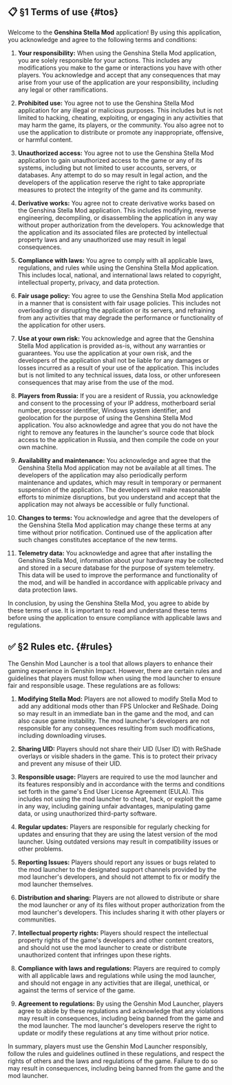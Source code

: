 <!-- [[> SEO
###### Number: 7

###### Title: Genshin Stella Mod Terms of Service and Rules for Responsible Usage
###### Description: Learn about the terms of use and rules for the Genshin Stella Mod, a powerful application designed to enhance your Genshin Impact experience. By using this application, you accept responsibility for your actions, including any modifications you make to the game or interactions with other players. Prohibited uses, unauthorized access attempts, and derivative works are strictly forbidden. Comply with all applicable laws and respect fair usage policies to ensure a positive gaming experience for all. The Genshin Stella Mod application is provided as-is, and users are encouraged to read the Terms of Service thoroughly before usage
###### Tags: genshin stella mod terms of service, responsible usage rules, prohibited activities, unauthorized access, fair usage policy, intellectual property rights, compliance with laws, Genshin Impact enhancements, FPS unlocker, ReShade integration, gaming community support
]]> -->

## 📋 §1 Terms of use {#tos}
Welcome to the **Genshina Stella Mod** application! By using this application, you acknowledge and agree to the following terms and conditions:

1. **Your responsibility:**  When using the Genshina Stella Mod application, you are solely responsible for your actions. This includes any modifications you make to the game or interactions you have with other players. You acknowledge and accept that any consequences that may arise from your use of the application are your responsibility, including any legal or other ramifications.

2. **Prohibited use:** You agree not to use the Genshina Stella Mod application for any illegal or malicious purposes. This includes but is not limited to hacking, cheating, exploiting, or engaging in any activities that may harm the game, its players, or the community. You also agree not to use the application to distribute or promote any inappropriate, offensive, or harmful content.

3. **Unauthorized access:** You agree not to use the Genshina Stella Mod application to gain unauthorized access to the game or any of its systems, including but not limited to user accounts, servers, or databases. Any attempt to do so may result in legal action, and the developers of the application reserve the right to take appropriate measures to protect the integrity of the game and its community.

4. **Derivative works:** You agree not to create derivative works based on the Genshina Stella Mod application. This includes modifying, reverse engineering, decompiling, or disassembling the application in any way without proper authorization from the developers. You acknowledge that the application and its associated files are protected by intellectual property laws and any unauthorized use may result in legal consequences.

5. **Compliance with laws:** You agree to comply with all applicable laws, regulations, and rules while using the Genshina Stella Mod application. This includes local, national, and international laws related to copyright, intellectual property, privacy, and data protection.

6. **Fair usage policy:** You agree to use the Genshina Stella Mod application in a manner that is consistent with fair usage policies. This includes not overloading or disrupting the application or its servers, and refraining from any activities that may degrade the performance or functionality of the application for other users.

7. **Use at your own risk:** You acknowledge and agree that the Genshina Stella Mod application is provided as-is, without any warranties or guarantees. You use the application at your own risk, and the developers of the application shall not be liable for any damages or losses incurred as a result of your use of the application. This includes but is not limited to any technical issues, data loss, or other unforeseen consequences that may arise from the use of the mod.

8. **Players from Russia:**  If you are a resident of Russia, you acknowledge and consent to the processing of your IP address, motherboard serial number, processor identifier, Windows system identifier, and geolocation for the purpose of using the Genshina Stella Mod application. You also acknowledge and agree that you do not have the right to remove any features in the launcher's source code that block access to the application in Russia, and then compile the code on your own machine.

9. **Availability and maintenance:** You acknowledge and agree that the Genshina Stella Mod application may not be available at all times. The developers of the application may also periodically perform maintenance and updates, which may result in temporary or permanent suspension of the application. The developers will make reasonable efforts to minimize disruptions, but you understand and accept that the application may not always be accessible or fully functional.

10. **Changes to terms:** You acknowledge and agree that the developers of the Genshina Stella Mod application may change these terms at any time without prior notification. Continued use of the application after such changes constitutes acceptance of the new terms.

11. **Telemetry data:** You acknowledge and agree that after installing the Genshina Stella Mod, information about your hardware may be collected and stored in a secure database for the purpose of system telemetry. This data will be used to improve the performance and functionality of the mod, and will be handled in accordance with applicable privacy and data protection laws.

In conclusion, by using the Genshina Stella Mod, you agree to abide by these terms of use. It is important to read and understand these terms before using the application to ensure compliance with applicable laws and regulations.


## ✅ §2 Rules etc. {#rules}
The Genshin Mod Launcher is a tool that allows players to enhance their gaming experience in Genshin Impact. However, there are certain rules and guidelines that players must follow when using the mod launcher to ensure fair and responsible usage. These regulations are as follows:

1. **Modifying Stella Mod:** Players are not allowed to modify Stella Mod to add any additional mods other than FPS Unlocker and ReShade. Doing so may result in an immediate ban in the game and the mod, and can also cause game instability. The mod launcher's developers are not responsible for any consequences resulting from such modifications, including downloading viruses.

2. **Sharing UID:** Players should not share their UID (User ID) with ReShade overlays or visible shaders in the game. This is to protect their privacy and prevent any misuse of their UID.

3. **Responsible usage:** Players are required to use the mod launcher and its features responsibly and in accordance with the terms and conditions set forth in the game's End User License Agreement (EULA). This includes not using the mod launcher to cheat, hack, or exploit the game in any way, including gaining unfair advantages, manipulating game data, or using unauthorized third-party software.

4. **Regular updates:** Players are responsible for regularly checking for updates and ensuring that they are using the latest version of the mod launcher. Using outdated versions may result in compatibility issues or other problems.

5. **Reporting Issues:** Players should report any issues or bugs related to the mod launcher to the designated support channels provided by the mod launcher's developers, and should not attempt to fix or modify the mod launcher themselves.

6. **Distribution and sharing:** Players are not allowed to distribute or share the mod launcher or any of its files without proper authorization from the mod launcher's developers. This includes sharing it with other players or communities.

7. **Intellectual property rights:** Players should respect the intellectual property rights of the game's developers and other content creators, and should not use the mod launcher to create or distribute unauthorized content that infringes upon these rights.

8. **Compliance with laws and regulations:** Players are required to comply with all applicable laws and regulations while using the mod launcher, and should not engage in any activities that are illegal, unethical, or against the terms of service of the game.

9. **Agreement to regulations:** By using the Genshin Mod Launcher, players agree to abide by these regulations and acknowledge that any violations may result in consequences, including being banned from the game and the mod launcher. The mod launcher's developers reserve the right to update or modify these regulations at any time without prior notice.

In summary, players must use the Genshin Mod Launcher responsibly, follow the rules and guidelines outlined in these regulations, and respect the rights of others and the laws and regulations of the game. Failure to do so may result in consequences, including being banned from the game and the mod launcher.